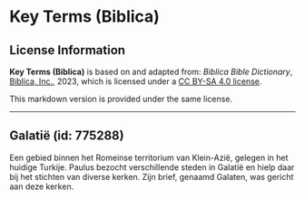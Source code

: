 # Key Terms (Biblica)

## License Information

**Key Terms (Biblica)** is based on and adapted from: _Biblica Bible Dictionary_, [Biblica, Inc.](https://www.biblica.com/), 2023, which is licensed under a [CC BY-SA 4.0 license](https://creativecommons.org/licenses/by-sa/4.0/legalcode.en).

This markdown version is provided under the same license.



--------------------------------

## Galatië (id: 775288)

Een gebied binnen het Romeinse territorium van Klein\-Azië, gelegen in het huidige Turkije. Paulus bezocht verschillende steden in Galatië en hielp daar bij het stichten van diverse kerken. Zijn brief, genaamd Galaten, was gericht aan deze kerken.


